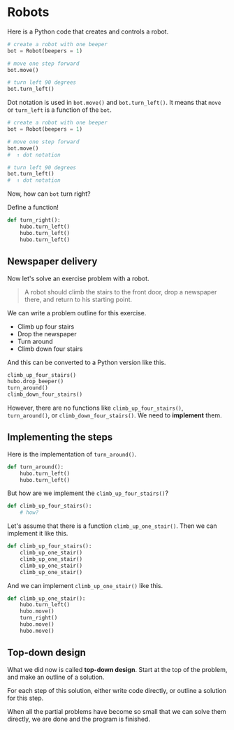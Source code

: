# Robots

Here is a Python code that creates and controls a robot. 

```python
# create a robot with one beeper
bot = Robot(beepers = 1)

# move one step forward 
bot.move() 

# turn left 90 degrees 
bot.turn_left()
```

Dot notation is used in `bot.move()` and `bot.turn_left()`. It means that `move` or `turn_left` is a function of the `bot`. 

```python
# create a robot with one beeper
bot = Robot(beepers = 1)

# move one step forward 
bot.move() 
#  ↑ dot notation

# turn left 90 degrees 
bot.turn_left()
#  ↑ dot notation
```

Now, how can `bot` turn right? 

Define a function!

```python
def turn_right():
    hubo.turn_left()
    hubo.turn_left()
    hubo.turn_left()
```

## Newspaper delivery

Now let's solve an exercise problem with a robot. 

> A robot should climb the stairs to the front door, drop a newspaper there, and return to his starting point.



We can write a problem outline for this exercise. 

- Climb up four stairs 
- Drop the newspaper 
- Turn around
- Climb down four stairs

And this can be converted to a Python version like this.

```python
climb_up_four_stairs()
hubo.drop_beeper()
turn_around()
climb_down_four_stairs()
```

However, there are no functions like `climb_up_four_stairs()`, `turn_around()`, or `climb_down_four_stairs()`. We need to **implement** them.

## Implementing the steps

Here is the implementation of `turn_around()`. 

```python
def turn_around():
    hubo.turn_left()
    hubo.turn_left()
```

But how are we implement the `climb_up_four_stairs()`?

```python
def climb_up_four_stairs(): 
    # how?
```

Let's assume that there is a function `climb_up_one_stair()`. Then we can implement it like this. 

```python
def climb_up_four_stairs():
    climb_up_one_stair()
    climb_up_one_stair()
    climb_up_one_stair()
    climb_up_one_stair()
```

And we can implement `climb_up_one_stair()` like this.

```python
def climb_up_one_stair():
    hubo.turn_left()
    hubo.move()
    turn_right()
    hubo.move()
    hubo.move()
```

## Top-down design

What we did now is called **top-down design**. Start at the top of the problem, and make an outline of a solution.

For each step of this solution, either write code directly, or outline a solution for this step.

When all the partial problems have become so small that we can solve them directly, we are done and the program is finished.
